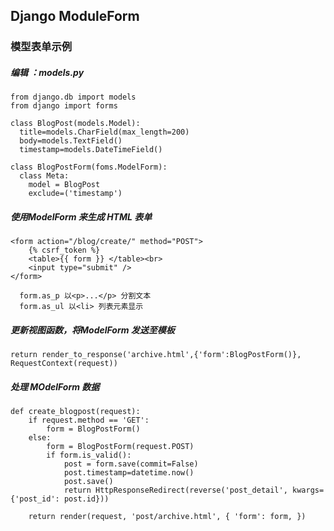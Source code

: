 ## Django  ModuleForm 

### 模型表单示例

##### 编辑 ：models.py
    from django.db import models
    from django import forms

    class BlogPost(models.Model):
      title=models.CharField(max_length=200)
      body=models.TextField()
      timestamp=models.DateTimeField()

    class BlogPostForm(foms.ModelForm):
      class Meta:
        model = BlogPost
        exclude=('timestamp')
    
    
##### 使用ModelForm 来生成 HTML 表单
    <form action="/blog/create/" method="POST">
        {% csrf_token %}
        <table>{{ form }} </table><br>
        <input type="submit" />
    </form>

      form.as_p 以<p>...</p> 分割文本
      form.as_ul 以<li> 列表元素显示

##### 更新视图函数，将ModelForm 发送至模板
    return render_to_response('archive.html',{'form':BlogPostForm()}, RequestContext(request))

##### 处理 MOdelForm 数据
    def create_blogpost(request):
        if request.method == 'GET':
            form = BlogPostForm()
        else:
            form = BlogPostForm(request.POST)
            if form.is_valid():
                post = form.save(commit=False)
                post.timestamp=datetime.now()
                post.save()
                return HttpResponseRedirect(reverse('post_detail', kwargs={'post_id': post.id}))

        return render(request, 'post/archive.html', { 'form': form, })
  
  
